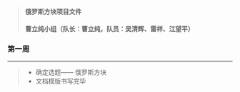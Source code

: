 > #### 俄罗斯方块项目文件<br/>
> #### 曹立纯小组（队长：曹立纯，队员：吴清辉、雷祥、江望平）
### 第一周
------- 
>* 确定选题—— 俄罗斯方块
>* 文档模版书写完毕
